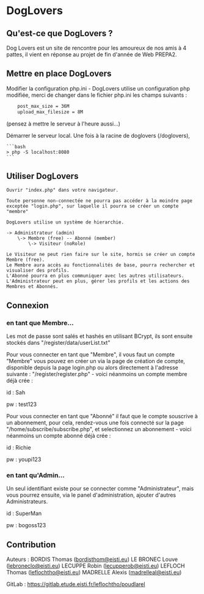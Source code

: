 # DogLovers

## Qu'est-ce que DogLovers ?
Dog Lovers est un site de rencontre pour les amoureux de nos amis à 4 pattes, il vient en réponse au projet de fin d'année de Web PREPA2.

## Mettre en place DogLovers

Modifier la configuration php.ini - DogLovers utilise un configuration php modifiée, merci de changer dans le fichier php.ini les champs suivants : 

```txt
    post_max_size = 36M
    upload_max_filesize = 8M
```
(pensez à mettre le serveur à l'heure aussi...)


Démarrer le serveur local.
Une fois à la racine de doglovers (/doglovers),
 
    ```bash
    > php -S localhost:8080
    ```
## Utiliser DogLovers

    Ouvrir "index.php" dans votre navigateur.

    Toute personne non-connectée ne pourra pas accéder à la moindre page exceptée "login.php", sur laquelle il pourra se créer un compte "membre"

    DogLovers utilise un système de hierarchie.

    -> Administrateur (admin) 
        \-> Membre (free) -- Abonné (member)
            \-> Visiteur (noRole)
            
    Le Visiteur ne peut rien faire sur le site, hormis se créer un compte Membre (free).
    Le Membre aura accès au fonctionnalités de base, pourra rechercher et visualiser des profils.
    L'Abonné pourra en plus communiquer avec les autres utilisateurs.
    L'Administrateur peut en plus, gérer les profils et les actions des Membres et Abonnés.


## Connexion

### en tant que Membre...

Les mot de passe sont salés et hashés en utilisant BCrypt, ils sont ensuite stockés dans "/register/data/userList.txt"  


Pour vous connecter en tant que "Membre", il vous faut un compte "Membre" vous pouvez en créer un via la page de création de compte, disponible depuis la page login.php ou alors directement à l'adresse suivante : "/register/register.php" - voici néanmoins un compte membre déjà crée :


id : Sah

pw : test123


Pour vous connecter en tant que "Abonné" il faut que le compte souscrive à un abonnement, pour cela, rendez-vous une fois connecté sur la page "/home/subscribe/subscribe.php", et selectionnez un abonnement - voici néanmoins un compte abonné déjà crée : 

id : Richie

pw : youpi123

### en tant qu'Admin... 

Un seul identifiant existe pour se connecter comme "Administrateur", mais vous pourrez ensuite, via le panel d'administration, ajouter d'autres Administrateurs.

id : SuperMan

pw : bogoss123

## Contribution

Auteurs :
BORDIS Thomas (bordisthom@eisti.eu)
LE BRONEC Louve (lebroneclo@eisti.eu)
LECUPPE Robin (lecupperob@eisti.eu)
LEFLOCH Thomas (leflochtho@eisti.eu)
MADRELLE Alexis (madrelleal@eisti.eu)


GitLab : https://gitlab.etude.eisti.fr/leflochtho/poudlarel
